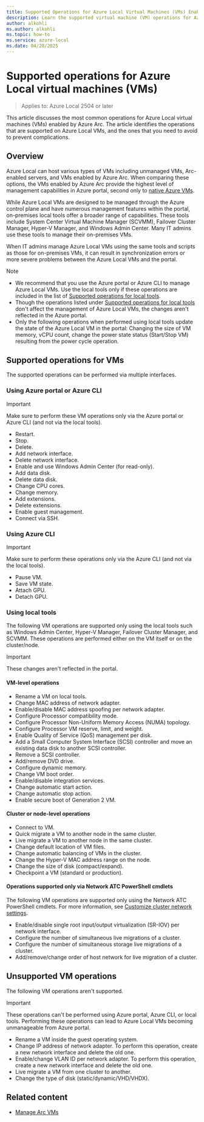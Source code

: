 ```yaml
---
title: Supported Operations for Azure Local Virtual Machines (VMs) Enabled by Azure Arc
description: Learn the supported virtual machine (VM) operations for Azure Local VMs enabled by Azure Arc.
author: alkohli
ms.author: alkohli
ms.topic: how-to
ms.service: azure-local
ms.date: 04/28/2025
---
```


# Supported operations for Azure Local virtual machines (VMs) 

> Applies to: Azure Local 2504 or later

This article discusses the most common operations for Azure Local virtual machines (VMs) enabled by Azure Arc. The article identifies the operations that are supported on Azure Local VMs, and the ones that you need to avoid to prevent complications.

## Overview

Azure Local can host various types of VMs including unmanaged VMs, Arc-enabled servers, and VMs enabled by Azure Arc. When comparing these options, the VMs enabled by Azure Arc provide the highest level of management capabilities in Azure portal, second only to [native Azure VMs](/azure/azure-local/concepts/compare-vm-management-capabilities).

While Azure Local VMs are designed to be managed through the Azure control plane and have numerous management features within the portal, on-premises local tools offer a broader range of capabilities. These tools include System Center Virtual Machine Manager (SCVMM), Failover Cluster Manager, Hyper-V Manager, and Windows Admin Center. Many IT admins use these tools to manage their on-premises VMs.

When IT admins manage Azure Local VMs using the same tools and scripts as those for on-premises VMs, it can result in synchronization errors or more severe problems between the Azure Local VMs and the portal.

> [!NOTE]
>
> - We recommend that you use the Azure portal or Azure CLI to manage Azure Local VMs. Use the local tools only if these operations are included in the list of [Supported operations for local tools](#using-local-tools).
> - Though the operations listed under [Supported operations for local tools](#using-local-tools) don't affect the management of Azure Local VMs, the changes aren't reflected in the Azure portal.
> - Only the following operations when performed using local tools update the state of the Azure Local VM in the portal: Changing the size of VM memory, vCPU count, change the power state status (Start/Stop VM) resulting from the power cycle operation.

## Supported operations for VMs

The supported operations can be performed via multiple interfaces.

### Using Azure portal or Azure CLI

> [!IMPORTANT]
> Make sure to perform these VM operations only via the Azure portal or Azure CLI (and not via the local tools).

- Restart.
- Stop.
- Delete.
- Add network interface.
- Delete network interface.
- Enable and use Windows Admin Center (for read-only).
- Add data disk.
- Delete data disk.
- Change CPU cores.
- Change memory.
- Add extensions.
- Delete extensions.
- Enable guest management.
- Connect via SSH.

### Using Azure CLI

> [!IMPORTANT]
> Make sure to perform these operations only via the Azure CLI (and not via the local tools).

- Pause VM.
- Save VM state.
- Attach GPU.
- Detach GPU.

### Using local tools

The following VM operations are supported only using the local tools such as Windows Admin Center, Hyper-V Manager, Failover Cluster Manager, and SCVMM. These operations are performed either on the VM itself or on the cluster/node.

> [!IMPORTANT]
> These changes aren't reflected in the portal.

#### VM-level operations

- Rename a VM on local tools.
- Change MAC address of network adapter.
- Enable/disable MAC address spoofing per network adapter.
- Configure Processor compatibility mode.
- Configure Processor Non-Uniform Memory Access (NUMA) topology.
- Configure Processor VM reserve, limit, and weight.
- Enable Quality of Service (QoS) management per disk.
- Add a Small Computer System Interface (SCSI) controller and move an existing data disk to another SCSI controller.
- Remove a SCSI controller.
- Add/remove DVD drive.
- Configure dynamic memory.
- Change VM boot order.
- Enable/disable integration services.
- Change automatic start action.
- Change automatic stop action.
- Enable secure boot of Generation 2 VM.

#### Cluster or node-level operations

- Connect to VM.
- Quick migrate a VM to another node in the same cluster.
- Live migrate a VM to another node in the same cluster.
- Change default location of VM files.
- Change automatic balancing of VMs in the cluster.
- Change the Hyper-V MAC address range on the node.
- Change the size of disk (compact/expand).
- Checkpoint a VM (standard or production).

#### Operations supported only via Network ATC PowerShell cmdlets

The following VM operations are supported only using the Network ATC PowerShell cmdlets. For more information, see [Customize cluster network settings](./manage-network-atc.md#customize-cluster-network-settings).

- Enable/disable single root input/output virtualization (SR-IOV) per network interface.
- Configure the number of simultaneous live migrations of a cluster.
- Configure the number of simultaneous storage live migrations of a cluster.
- Add/remove/change order of host network for live migration of a cluster.

## Unsupported VM operations

The following VM operations aren't supported.

> [!IMPORTANT]
> These operations can't be performed using Azure portal, Azure CLI, or local tools. Performing these operations can lead to Azure Local VMs becoming unmanageable from Azure portal.

- Rename a VM inside the guest operating system.
- Change IP address of network adapter. To perform this operation, create a new network interface and delete the old one.
- Enable/change VLAN ID per network adapter. To perform this operation, create a new network interface and delete the old one.
- Live migrate a VM from one cluster to another.
- Change the type of disk (static/dynamic/VHD/VHDX).

## Related content

- [Manage Arc VMs](manage-arc-virtual-machines.md)
